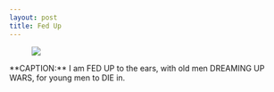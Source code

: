 ```yaml
---
layout: post
title: Fed Up
---
```

<figure>
    <a href="http://imgur.com/UBwI4Wi"><img src="http://i.imgur.com/UBwI4Wi.jpg"/></a>
</figure>	
**CAPTION:**
I am FED UP to the ears, with old men DREAMING UP WARS, for young men to DIE in.
